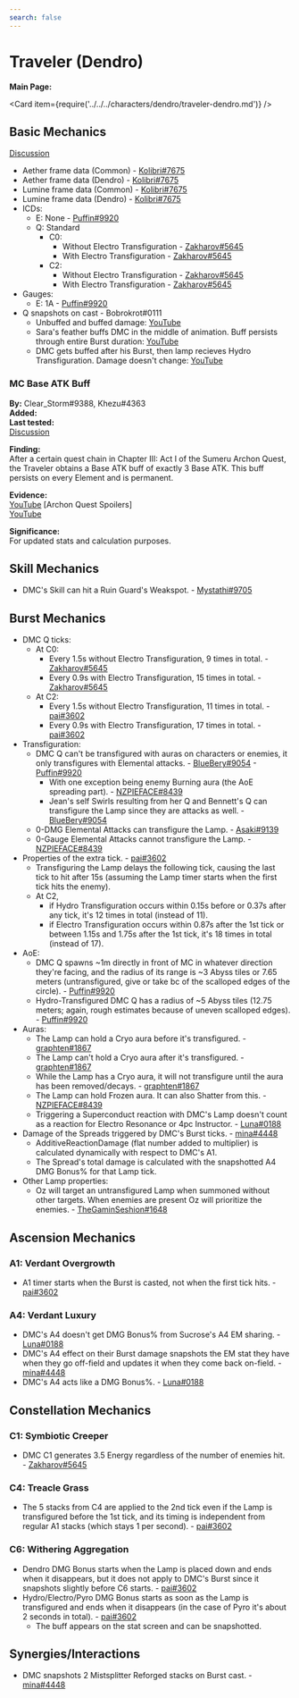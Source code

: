 ```yaml
---
search: false
---
```


# Traveler (Dendro)

**Main Page:**

<Card item={require('../../../characters/dendro/traveler-dendro.md')} />

## Basic Mechanics

[Discussion](https://tickets.deeznuts.moe/transcripts/dmc-basic-mechanics)

* Aether frame data \(Common\) - [Kolibri#7675](https://docs.google.com/spreadsheets/d/186FpS4ckDENVY4U60xxgevJZj_vdyYWZroIa7P_yDr4/edit?usp=sharing)
* Aether frame data \(Dendro\) - [Kolibri#7675](https://docs.google.com/spreadsheets/d/1ufLdNaAkmLgYZdgN8kKITU_e0iX1OpDI5Mk-dNnMmg8/edit?usp=sharing)
* Lumine frame data \(Common\) - [Kolibri#7675](https://docs.google.com/spreadsheets/d/1S7cJszsMoQF6ShCvA7hMjiXMuOCoDRwgW1rseP0uC8k/edit?usp=sharing)
* Lumine frame data \(Dendro\) - [Kolibri#7675](https://docs.google.com/spreadsheets/d/1TZvQVhI4o7JbSep8bRVWTVrU7KHVa_hr4T6cvdAq4_0/edit?usp=sharing)
* ICDs:
  * E: None - [Puffin#9920](https://youtu.be/3dRzkVMwvt0)
  * Q: Standard
    * C0:
      * Without Electro Transfiguration - [Zakharov#5645](https://youtu.be/JuDjOxO-smY)
      * With Electro Transfiguration - [Zakharov#5645](https://youtu.be/3dXMqyG0jPg)
    * C2:
      * Without Electro Transfiguration - [Zakharov#5645](https://youtu.be/qmH4FxLHWmU)
      * With Electro Transfiguration - [Zakharov#5645](https://youtu.be/PaaM0a2eknY)
* Gauges:
  * E: 1A - [Puffin#9920](https://youtu.be/sUkw-tIAL2I)
* Q snapshots on cast - Bobrokrot\#0111
  * Unbuffed and buffed damage: [YouTube](https://youtu.be/qEDSHPB69rM)
  * Sara's feather buffs DMC in the middle of animation. Buff persists through entire Burst duration: [YouTube](https://youtu.be/3wVlyYkoifo)
  * DMC gets buffed after his Burst, then lamp recieves Hydro Transfiguration. Damage doesn't change: [YouTube](https://youtu.be/Lj8CxcLmZLo)

### MC Base ATK Buff

**By:** Clear_Storm\#9388, Khezu\#4363  
**Added:** <Version date="2022-09-04" />  
**Last tested:** <Version date="2022-09-04" />  
[Discussion](https://tickets.deeznuts.moe/transcripts/mc-base-atk-buff)

**Finding:**  
After a certain quest chain in Chapter III: Act I of the Sumeru Archon Quest, the Traveler obtains a Base ATK buff of exactly 3 Base ATK. This buff persists on every Element and is permanent.  
  
**Evidence:**  
[YouTube](https://youtu.be/AQNmuPRsMjY) \[Archon Quest Spoilers\]  
[YouTube](https://youtu.be/vLAV96rPQ4M)  
  
**Significance:**  
For updated stats and calculation purposes.  

## Skill Mechanics

* DMC's Skill can hit a Ruin Guard's Weakspot. - [Mystathi#9705](https://youtu.be/9Bvhs-ncd58)

## Burst Mechanics

* DMC Q ticks:
  * At C0:
    * Every 1.5s without Electro Transfiguration, 9 times in total. - [Zakharov#5645](https://youtu.be/JuDjOxO-smY)
    * Every 0.9s with Electro Transfiguration, 15 times in total. - [Zakharov#5645](https://youtu.be/3dXMqyG0jPg)
  * At C2:
    * Every 1.5s without Electro Transfiguration, 11 times in total. - [pai#3602](https://docs.google.com/spreadsheets/d/1wXFbFspRFZYJx0k70cGO7LQYl5_AHiLTNBAi-M-aRFI/edit?usp=sharing)
    * Every 0.9s with Electro Transfiguration, 17 times in total. - [pai#3602](https://docs.google.com/spreadsheets/d/1wXFbFspRFZYJx0k70cGO7LQYl5_AHiLTNBAi-M-aRFI/edit?usp=sharing)
* Transfiguration:
  * DMC Q can't be transfigured with auras on characters or enemies, it only transfigures with Elemental attacks. - [BlueBery#9054](https://youtu.be/oKYlR0bRr_c) - [Puffin#9920](https://youtu.be/E3ljB4bAkxk)
    * With one exception being enemy Burning aura \(the AoE spreading part\). - [NZPIEFACE#8439](https://youtu.be/C6wIhSCPwl8)
    * Jean's self Swirls resulting from her Q and Bennett's Q can transfigure the Lamp since they are attacks as well. - [BlueBery#9054](https://youtu.be/MyI5e-Oibnk)
  * 0-DMG Elemental Attacks can transfigure the Lamp. - [Asaki#9139](https://imgur.com/a/QGNQHxZ)
  * 0-Gauge Elemental Attacks cannot transfigure the Lamp. - [NZPIEFACE#8439](https://youtu.be/Q3UaOc02wHE)
* Properties of the extra tick. - [pai#3602](https://docs.google.com/spreadsheets/d/1wXFbFspRFZYJx0k70cGO7LQYl5_AHiLTNBAi-M-aRFI/edit?usp=sharing)
  * Transfiguring the Lamp delays the following tick, causing the last tick to hit after 15s \(assuming the Lamp timer starts when the first tick hits the enemy\).
  * At C2,
    * if Hydro Transfiguration occurs within 0.15s before or 0.37s after any tick, it's 12 times in total \(instead of 11\).
    * if Electro Transfiguration occurs within 0.87s after the 1st tick or between 1.15s and 1.75s after the 1st tick, it's 18 times in total \(instead of 17\).
* AoE:
  * DMC Q spawns ~1m directly in front of MC in whatever direction they're facing, and the radius of its range is ~3 Abyss tiles or 7.65 meters \(untransfigured, give or take bc of the scalloped edges of the circle\). - [Puffin#9920](https://youtu.be/YhOEblGPr-o)
  * Hydro-Transfigured DMC Q has a radius of ~5 Abyss tiles \(12.75 meters; again, rough estimates because of uneven scalloped edges\). - [Puffin#9920](https://youtu.be/0RdoS61-GHM)
* Auras:
  * The Lamp can hold a Cryo aura before it's transfigured. - [graphten#1867](https://youtu.be/fG1czKbuWF8)
  * The Lamp can't hold a Cryo aura after it's transfigured. - [graphten#1867](https://youtu.be/etMTztnsvus)
  * While the Lamp has a Cryo aura, it will not transfigure until the aura has been removed/decays. - [graphten#1867](https://youtu.be/kqDvO4p041o)
  * The Lamp can hold Frozen aura. It can also Shatter from this. - [NZPIEFACE#8439](https://youtu.be/OPiJYAu33Rw)
  * Triggering a Superconduct reaction with DMC's Lamp doesn't count as a reaction for Electro Resonance or 4pc Instructor. - [Luna#0188](https://youtu.be/0QpAC7OS0f8)
* Damage of the Spreads triggered by DMC's Burst ticks. - [mina#4448](https://youtu.be/yBj6R-wJGxs)
  * AdditiveReactionDamage \(flat number added to multiplier\) is calculated dynamically with respect to DMC's A1.
  * The Spread's total damage is calculated with the snapshotted A4 DMG Bonus% for that Lamp tick.
* Other Lamp properties:
  * Oz will target an untransfigured Lamp when summoned without other targets. When enemies are present Oz will prioritize the enemies. - [TheGaminSeshion#1648](https://youtu.be/0BUzZ49uZak)

## Ascension Mechanics

### A1: Verdant Overgrowth

* A1 timer starts when the Burst is casted, not when the first tick hits. - [pai#3602](https://docs.google.com/spreadsheets/d/1wXFbFspRFZYJx0k70cGO7LQYl5_AHiLTNBAi-M-aRFI/edit?usp=sharing)
### A4: Verdant Luxury

* DMC's A4 doesn't get DMG Bonus% from Sucrose's A4 EM sharing. - [Luna#0188](https://youtu.be/C17zNG5EFLo)
* DMC's A4 effect on their Burst damage snapshots the EM stat they have when they go off-field and updates it when they come back on-field. - [mina#4448](https://youtu.be/CTq-sKOGJ8k)
* DMC's A4 acts like a DMG Bonus%. - [Luna#0188](https://youtu.be/upIJy5j04GI)

## Constellation Mechanics

### C1: Symbiotic Creeper

* DMC C1 generates 3.5 Energy regardless of the number of enemies hit. - [Zakharov#5645](https://youtu.be/ubpZ7e-BJ7c)

### C4: Treacle Grass

* The 5 stacks from C4 are applied to the 2nd tick even if the Lamp is transfigured before the 1st tick, and its timing is independent from regular A1 stacks \(which stays 1 per second\). - [pai#3602](https://docs.google.com/spreadsheets/d/1wXFbFspRFZYJx0k70cGO7LQYl5_AHiLTNBAi-M-aRFI/edit?usp=sharing)

### C6: Withering Aggregation

* Dendro DMG Bonus starts when the Lamp is placed down and ends when it disappears, but it does not apply to DMC's Burst since it snapshots slightly before C6 starts. - [pai#3602](https://youtu.be/cg18z2aHpHI)
* Hydro/Electro/Pyro DMG Bonus starts as soon as the Lamp is transfigured and ends when it disappears \(in the case of Pyro it's about 2 seconds in total\). - [pai#3602](https://youtu.be/W4hQbNh00uU)
  * The buff appears on the stat screen and can be snapshotted.

## Synergies/Interactions

* DMC snapshots 2 Mistsplitter Reforged stacks on Burst cast. - [mina#4448](https://youtu.be/T89I6T131uM)
